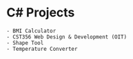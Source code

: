 # C# Projects  
	- BMI Calculator  
	- CST356 Web Design & Development (OIT)  
	- Shape Tool
	- Temperature Converter  